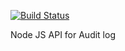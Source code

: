 [![Build Status](https://travis-ci.com/vdvpie22/audit-log-api-mongodb.svg?branch=master)](https://travis-ci.com/vdvpie22/audit-log-api-mongodb)

Node JS API for Audit log